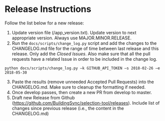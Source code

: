 # Release Instructions

Follow the list below for a new release:

1. Update version file (/app_version.txt). Update version to next appropriate version. Always use MAJOR.MINOR.RELEASE.
2. Run the ``docs/scripts/change_log.py`` script and add the changes to the CHANGELOG.md file for the range of time between last release and this release. Only add the *Closed Issues*. Also make sure that all the pull requests have a related Issue in order to be included in the change log.

```
python docs/scripts/change_log.py –k GITHUB_API_TOKEN –s 2018-02-26 –e 2018-05-30
```

3. Paste the results (remove unneeded Accepted Pull Requests) into the CHANGELOG.md. Make sure to cleanup the formatting if needed.
4. Once develop passes, then create a new PR from develop to master.
5. Draft new Release from Github (https://github.com/BuildingSync/selection-tool/releases). Include list of changes since previous release (i.e., the content in the CHANGELOG.md)
